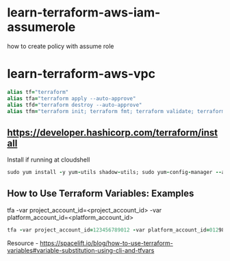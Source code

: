 # learn-terraform-aws-iam-assumerole
how to create policy with assume role

# learn-terraform-aws-vpc
```ruby
alias tf="terraform"
alias tfa="terraform apply --auto-approve"
alias tfd="terraform destroy --auto-approve"
alias tfm="terraform init; terraform fmt; terraform validate; terraform plan"
```
## https://developer.hashicorp.com/terraform/install
Install if running at cloudshell
```ruby
sudo yum install -y yum-utils shadow-utils; sudo yum-config-manager --add-repo https://rpm.releases.hashicorp.com/AmazonLinux/hashicorp.repo; sudo yum -y install terraform
```

## How to Use Terraform Variables: Examples
tfa -var project_account_id=<project_account_id> -var platform_account_id=<platform_account_id>
```ruby
tfa -var project_account_id=123456789012 -var platform_account_id=012987654321
```
Resource - https://spacelift.io/blog/how-to-use-terraform-variables#variable-substitution-using-cli-and-tfvars
